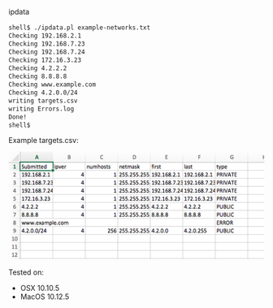 ipdata

```
shell$ ./ipdata.pl example-networks.txt 
Checking 192.168.2.1
Checking 192.168.7.23
Checking 192.168.7.24
Checking 172.16.3.23
Checking 4.2.2.2
Checking 8.8.8.8
Checking www.example.com
Checking 4.2.0.0/24
writing targets.csv
writing Errors.log
Done!
shell$
```

Example targets.csv:

![Alt text](/images/target-output.png?raw=true "Example output")

Tested on:
- OSX 10.10.5
- MacOS 10.12.5
